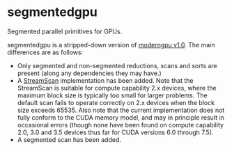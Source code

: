 segmentedgpu
============

Segmented parallel primitives for GPUs.

segmentedgpu is a stripped-down version of [moderngpu v1.0](http://nvlabs.github.io/moderngpu). The main differences are as follows:

* Only segmented and non-segmented reductions, scans and sorts are present (along any dependencies they may have.)
* A [StreamScan](https://dl.acm.org/citation.cfm?id=2442539) implementation has been added. Note that the StreamScan is suitable for compute capability 2.x devices, where the maximum block size is typically too small for larger problems. The default scan fails to operate correctly on 2.x devices when the block size exceeds 65535.
Also note that the current implementation does not fully conform to the CUDA memory model, and may in principle result in occasional errors (though none have been found on compute capability 2.0, 3.0 and 3.5 devices thus far for CUDA versions 6.0 through 7.5).
* A segmented scan has been added.
